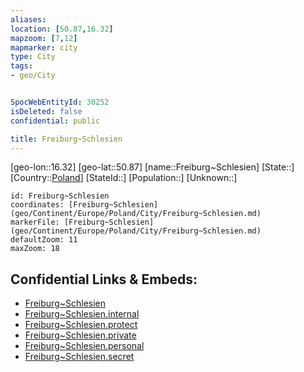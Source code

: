 ```yaml
---
aliases: 
location: [50.87,16.32]
mapzoom: [7,12] 
mapmarker: city 
type: City
tags:
- geo/City


SpocWebEntityId: 30252
isDeleted: false
confidential: public

title: Freiburg~Schlesien
---
```

[geo-lon::16.32]
[geo-lat::50.87]
[name::Freiburg~Schlesien]
[State::]
[Country::[Poland](geo/Continent/Europe/Poland.md)]
[StateId::]
[Population::]
[Unknown::]


```leaflet
id: Freiburg~Schlesien
coordinates: [Freiburg~Schlesien](geo/Continent/Europe/Poland/City/Freiburg~Schlesien.md)
markerFile: [Freiburg~Schlesien](geo/Continent/Europe/Poland/City/Freiburg~Schlesien.md)
defaultZoom: 11 
maxZoom: 18
```


## Confidential Links & Embeds: 
- [Freiburg~Schlesien](../../../../../../_public/geo/Continent/Europe/Poland/City/Freiburg~Schlesien.md) 
- [Freiburg~Schlesien.internal](../../../../../../_internal/geo/Continent/Europe/Poland/City/Freiburg~Schlesien.internal.md) 
- [Freiburg~Schlesien.protect](../../../../../../_protect/geo/Continent/Europe/Poland/City/Freiburg~Schlesien.protect.md) 
- [Freiburg~Schlesien.private](../../../../../../_private/geo/Continent/Europe/Poland/City/Freiburg~Schlesien.private.md) 
- [Freiburg~Schlesien.personal](../../../../../../_personal/geo/Continent/Europe/Poland/City/Freiburg~Schlesien.personal.md) 
- [Freiburg~Schlesien.secret](../../../../../../_secret/geo/Continent/Europe/Poland/City/Freiburg~Schlesien.secret.md) 
